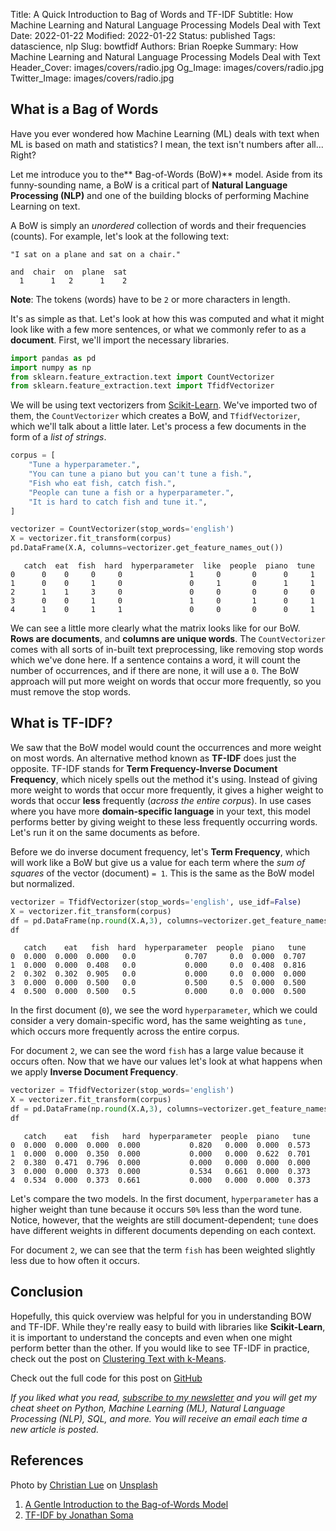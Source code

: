 Title: A Quick Introduction to Bag of Words and TF-IDF
Subtitle: How Machine Learning and Natural Language Processing Models Deal with Text
Date: 2022-01-22
Modified: 2022-01-22
Status: published
Tags: datascience, nlp
Slug: bowtfidf
Authors: Brian Roepke
Summary: How Machine Learning and Natural Language Processing Models Deal with Text
Header_Cover: images/covers/radio.jpg
Og_Image: images/covers/radio.jpg
Twitter_Image: images/covers/radio.jpg


## What is a Bag of Words

Have you ever wondered how Machine Learning (ML) deals with text when ML is based on math and statistics? I mean, the text isn't numbers after all... Right? 

Let me introduce you to the** Bag-of-Words (BoW)** model. Aside from its funny-sounding name, a BoW is a critical part of **Natural Language Processing (NLP)** and one of the building blocks of performing Machine Learning on text.

A BoW is simply an *unordered* collection of words and their frequencies (counts).  For example, let's look at the following text:

```text
"I sat on a plane and sat on a chair."

and  chair  on  plane  sat
  1      1   2      1    2
```

**Note**: The tokens (words) have to be `2` or more characters in length.

It's as simple as that. Let's look at how this was computed and what it might look like with a few more sentences, or what we commonly refer to as a **document**. First, we'll import the necessary libraries.

```python
import pandas as pd
import numpy as np
from sklearn.feature_extraction.text import CountVectorizer
from sklearn.feature_extraction.text import TfidfVectorizer
```

We will be using text vectorizers from [Scikit-Learn](https://scikit-learn.org/stable/modules/feature_extraction.html#text-feature-extraction). We've imported two of them, the `CountVectorizer` which creates a BoW, and `TfidfVectorizer`, which we'll talk about a little later. Let's process a few documents in the form of a *list of strings*.

```python
corpus = [
    "Tune a hyperparameter.",
    "You can tune a piano but you can't tune a fish.",
    "Fish who eat fish, catch fish.",
    "People can tune a fish or a hyperparameter.",
    "It is hard to catch fish and tune it.",
]

vectorizer = CountVectorizer(stop_words='english') 
X = vectorizer.fit_transform(corpus) 
pd.DataFrame(X.A, columns=vectorizer.get_feature_names_out())
```
```text
   catch  eat  fish  hard  hyperparameter  like  people  piano  tune
0      0    0     0     0               1     0       0      0     1
1      0    0     1     0               0     1       0      1     1
2      1    1     3     0               0     0       0      0     0
3      0    0     1     0               1     0       1      0     1
4      1    0     1     1               0     0       0      0     1
```

We can see a little more clearly what the matrix looks like for our BoW. **Rows are documents**, and **columns are unique words**. The `CountVectorizer` comes with all sorts of in-built text preprocessing, like removing stop words which we've done here. If a sentence contains a word, it will count the number of occurrences, and if there are none, it will use a `0`. The BoW approach will put more weight on words that occur more frequently, so you must remove the stop words.

## What is TF-IDF?

We saw that the BoW model would count the occurrences and more weight on most words. An alternative method known as **TF-IDF** does just the opposite. TF-IDF stands for **Term Frequency-Inverse Document Frequency**, which nicely spells out the method it's using. Instead of giving more weight to words that occur more frequently, it gives a higher weight to words that occur **less** frequently (*across the entire corpus*). In use cases where you have more **domain-specific language** in your text, this model performs better by giving weight to these less frequently occurring words. Let's run it on the same documents as before.

Before we do inverse document frequency, let's **Term Frequency**, which will work like a BoW but give us a value for each term where the *sum of squares* of the vector (document) `= 1`. This is the same as the BoW model but normalized.

```python
vectorizer = TfidfVectorizer(stop_words='english', use_idf=False) 
X = vectorizer.fit_transform(corpus) 
df = pd.DataFrame(np.round(X.A,3), columns=vectorizer.get_feature_names_out())
df
```
```text
   catch    eat   fish  hard  hyperparameter  people  piano   tune
0  0.000  0.000  0.000   0.0           0.707     0.0  0.000  0.707
1  0.000  0.000  0.408   0.0           0.000     0.0  0.408  0.816
2  0.302  0.302  0.905   0.0           0.000     0.0  0.000  0.000
3  0.000  0.000  0.500   0.0           0.500     0.5  0.000  0.500
4  0.500  0.000  0.500   0.5           0.000     0.0  0.000  0.500
```

In the first document (`0`), we see the word `hyperparameter`, which we could consider a very domain-specific word, has the same weighting as `tune,` which occurs more frequently across the entire corpus. 

For document `2`, we can see the word `fish` has a large value because it occurs often. Now that we have our values let's look at what happens when we apply **Inverse Document Frequency**. 


```python
vectorizer = TfidfVectorizer(stop_words='english') 
X = vectorizer.fit_transform(corpus) 
df = pd.DataFrame(np.round(X.A,3), columns=vectorizer.get_feature_names_out())
df
```
```text
   catch    eat   fish   hard  hyperparameter  people  piano   tune
0  0.000  0.000  0.000  0.000           0.820   0.000  0.000  0.573
1  0.000  0.000  0.350  0.000           0.000   0.000  0.622  0.701
2  0.380  0.471  0.796  0.000           0.000   0.000  0.000  0.000
3  0.000  0.000  0.373  0.000           0.534   0.661  0.000  0.373
4  0.534  0.000  0.373  0.661           0.000   0.000  0.000  0.373
```

Let's compare the two models. In the first document, `hyperparameter` has a higher weight than tune because it occurs `50%` less than the word tune. Notice, however, that the weights are still document-dependent; `tune` does have different weights in different documents depending on each context.

For document `2`, we can see that the term `fish` has been weighted slightly less due to how often it occurs. 

## Conclusion

Hopefully, this quick overview was helpful for you in understanding BOW and TF-IDF. While they're really easy to build with libraries like **Scikit-Learn**, it is important to understand the concepts and even when one might perform better than the other. If you would like to see TF-IDF in practice, check out the post on [Clustering Text with k-Means]({filename}textclustering.md).

Check out the full code for this post on [GitHub](https://github.com/broepke/BoW_TF-IDF)

*If you liked what you read, [subscribe to my newsletter](https://campaign.dataknowsall.com/subscribe) and you will get my cheat sheet on Python, Machine Learning (ML), Natural Language Processing (NLP), SQL, and more. You will receive an email each time a new article is posted.*

## References

Photo by <a href="https://unsplash.com/@christianlue?utm_source=unsplash&utm_medium=referral&utm_content=creditCopyText">Christian Lue</a> on <a href="https://unsplash.com/s/photos/frequency?utm_source=unsplash&utm_medium=referral&utm_content=creditCopyText">Unsplash</a>
  
1. [A Gentle Introduction to the Bag-of-Words Model](https://machinelearningmastery.com/gentle-introduction-bag-words-model/)
2. [TF-IDF by Jonathan Soma](https://jonathansoma.com/lede/foundations/classes/text%20processing/tf-idf/)